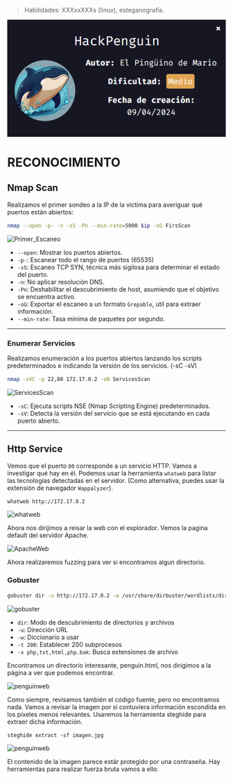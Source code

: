 

> Habilidades: XXXxxXXXs (linux), esteganografía.
> 
![intro](https://github.com/wilasky/willy.github.io/blob/master/writeups-dockerlabs/machines/Medium/images/Intro.png?raw=true)

# RECONOCIMIENTO

## Nmap Scan

Realizamos el primer sondeo a la IP de la víctima para averiguar qué puertos están abiertos:

~~~ bash
nmap --open -p- -n -sS -Pn --min-rate=5000 $ip -oG FirsScan
~~~

![Primer_Escaneo]()

- `--open`: Mostrar los puertos abiertos.
- `-p-`: Escanear todo el rango de puertos (65535)
- `-sS`: Escaneo TCP SYN, técnica más sigilosa para determinar el estado del puerto.
- `-n`: No aplicar resolución DNS.
- `-Pn`: Deshabilitar el descubrimiento de host, asumiendo que el objetivo se encuentra activo.
- `-oG`: Exportar el escaneo a un formato `Grepable`, util para extraer información.
- `--min-rate`: Tasa mínima de paquetes por segundo.

_____________________________________________________________________________________________________________________________________________________________________

### Enumerar Servicios

Realizamos enumeración a los puertos abiertos lanzando los scripts predeterminados e indicando la versión de los servicios. (-sC -sV)
~~~ bash
nmap -sVC -p 22,80 172.17.0.2 -oN ServicesScan
~~~

![ServicesScan]()


- `-sC`: Ejecuta scripts NSE (Nmap Scripting Engine) predeterminados.
- `-sV`: Detecta la versión del servicio que se está ejecutando en cada puerto abierto.

_____________________________________________________________________________________________________________________________________________________________________

## Http Service

Vemos que el puerto `80` corresponde a un servicio HTTP. Vamos a investigar qué hay en él. Podemos usar la herramienta `whatweb` para listar las tecnologías detectadas en el servidor. (Como alternativa, puedes usar la extensión de navegador `Wappalyzer`).

~~~ bash
whatweb http://172.17.0.2
~~~

![whatweb]()

Ahora nos dirijimos a reisar la web con el explorador. Vemos la pagina default del servidor Apache.

![ApacheWeb]()

Ahora realizaremos fuzzing para ver si encontramos algun directorio.


### Gobuster
~~~ bash
gobuster dir -u http://172.17.0.2 -w /usr/share/dirbuster/wordlists/directory-list-2.3-medium.txt -t 200 -x php,txt,html,php.bak
~~~
![gobuster]()

- `dir`: Modo de descubrimiento de directorios y archivos
- `-u`: Dirección URL
- `-w`: Diccionario a usar
- `-t 200`: Establecer 200 subprocesos 
- `-x php,txt,html,php.bak`: Busca extensiones de archivo

Encontramos un directorio interesante, penguin.html, nos dirigimos a la página a ver que podemos encontrar.

![penguinweb]()

Como siempre, revisamos también el código fuente, pero no encontramos nada. Vamos a revisar la imagen por si contuviera información escondida en los píxeles menos relevantes.
Usaremos la herramienta steghide para extraer dicha información.

~~~
steghide extract -sf imagen.jpg
~~~

![penguinweb]()

El contenido de la imagen parece estár protegido por una contraseña. Hay herramientas para realizar fuerza bruta vamos a ello.





























